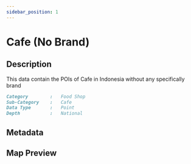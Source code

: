 ```yaml
---
sidebar_position: 1
---
```


# Cafe (No Brand)

## Description

This data contain the POIs of Cafe in Indonesia without any specifically brand

```md title="Cafe (No Brand)"{1-4}
Category        :   Food Shop
Sub-Category    :   Cafe
Data Type       :   Point
Depth           :   National
```

## Metadata

## Map Preview